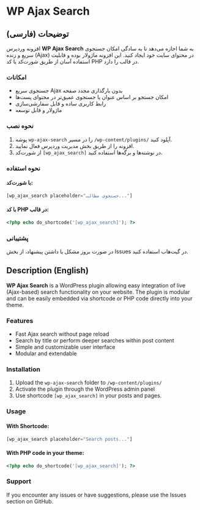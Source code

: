 # WP Ajax Search

## توضیحات (فارسی)

افزونه وردپرس **WP Ajax Search** به شما اجازه می‌دهد تا به سادگی امکان جستجوی سریع و زنده (Ajax) در محتوای سایت خود ایجاد کنید. این افزونه ماژولار بوده و قابلیت استفاده آسان از طریق شورت‌کد یا کد PHP در قالب را دارد.

### امکانات

* جستجوی سریع Ajax بدون بارگذاری مجدد صفحه
* امکان جستجو بر اساس عنوان یا جستجوی عمیق‌تر در محتوای پست‌ها
* رابط کاربری ساده و قابل سفارشی‌سازی
* ماژولار و قابل توسعه

### نحوه نصب

1. پوشه `wp-ajax-search` را در مسیر `/wp-content/plugins/` آپلود کنید.
2. افزونه را از طریق بخش مدیریت وردپرس فعال نمایید.
3. از شورت‌کد `[wp_ajax_search]` در نوشته‌ها و برگه‌ها استفاده کنید.

### نحوه استفاده

#### با شورت‌کد:

```php
[wp_ajax_search placeholder="جستجوی مطالب..."]
```

#### با کد PHP در قالب:

```php
<?php echo do_shortcode('[wp_ajax_search]'); ?>
```

### پشتیبانی

در صورت بروز مشکل یا داشتن پیشنهاد، از بخش Issues در گیت‌هاب استفاده کنید.

## Description (English)

**WP Ajax Search** is a WordPress plugin allowing easy integration of live (Ajax-based) search functionality on your website. The plugin is modular and can be easily embedded via shortcode or PHP code directly into your theme.

### Features

* Fast Ajax search without page reload
* Search by title or perform deeper searches within post content
* Simple and customizable user interface
* Modular and extendable

### Installation

1. Upload the `wp-ajax-search` folder to `/wp-content/plugins/`
2. Activate the plugin through the WordPress admin panel
3. Use shortcode `[wp_ajax_search]` in your posts and pages.

### Usage

#### With Shortcode:

```php
[wp_ajax_search placeholder="Search posts..."]
```

#### With PHP code in your theme:

```php
<?php echo do_shortcode('[wp_ajax_search]'); ?>
```

### Support

If you encounter any issues or have suggestions, please use the Issues section on GitHub.

